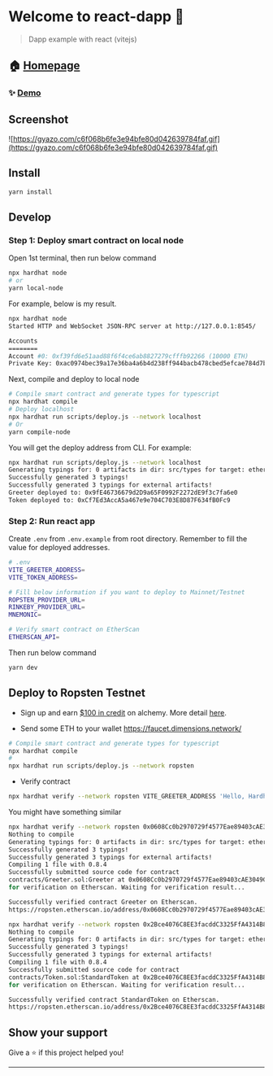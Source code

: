 # Welcome to react-dapp 👋

> Dapp example with react (vitejs)

## 🏠 [Homepage](https://github.com/jellydn/react-dapp)

### ✨ [Demo](https://dapp-demo.productsway.com/)

## Screenshot

![https://gyazo.com/c6f068b6fe3e94bfe80d042639784faf.gif](https://gyazo.com/c6f068b6fe3e94bfe80d042639784faf.gif)

## Install

```sh
yarn install
```

## Develop

### Step 1: Deploy smart contract on local node

Open 1st terminal, then run below command

```sh
npx hardhat node
# or
yarn local-node
```

For example, below is my result.

```sh
npx hardhat node
Started HTTP and WebSocket JSON-RPC server at http://127.0.0.1:8545/

Accounts
========
Account #0: 0xf39fd6e51aad88f6f4ce6ab8827279cfffb92266 (10000 ETH)
Private Key: 0xac0974bec39a17e36ba4a6b4d238ff944bacb478cbed5efcae784d7bf4f2ff80
```

Next, compile and deploy to local node

```sh
# Compile smart contract and generate types for typescript
npx hardhat compile
# Deploy localhost
npx hardhat run scripts/deploy.js --network localhost
# Or
yarn compile-node
```

You will get the deploy address from CLI. For example:

```sh
npx hardhat run scripts/deploy.js --network localhost
Generating typings for: 0 artifacts in dir: src/types for target: ethers-v5
Successfully generated 3 typings!
Successfully generated 3 typings for external artifacts!
Greeter deployed to: 0x9fE46736679d2D9a65F0992F2272dE9f3c7fa6e0
Token deployed to: 0xCf7Ed3AccA5a467e9e704C703E8D87F634fB0Fc9
```

### Step 2: Run react app

Create `.env` from `.env.example` from root directory. Remember to fill the value for deployed addresses.

```sh
# .env
VITE_GREETER_ADDRESS=
VITE_TOKEN_ADDRESS=

# Fill below information if you want to deploy to Mainnet/Testnet
ROPSTEN_PROVIDER_URL=
RINKEBY_PROVIDER_URL=
MNEMONIC=

# Verify smart contract on EtherScan
ETHERSCAN_API=
```

Then run below command

```sh
yarn dev
```

## Deploy to Ropsten Testnet

- Sign up and earn [$100 in credit](https://alchemy.com/?r=9ae3d9f1-56c4-476e-9f7e-23387e0e166a) on alchemy. More detail [here](https://docs.alchemy.com/alchemy/introduction/referral-program).

- Send some ETH to your wallet https://faucet.dimensions.network/

```sh
# Compile smart contract and generate types for typescript
npx hardhat compile
#
npx hardhat run scripts/deploy.js --network ropsten
```

- Verify contract

```sh
npx hardhat verify --network ropsten VITE_GREETER_ADDRESS 'Hello, Hardhat!'
```

You might have something similar

```sh
npx hardhat verify --network ropsten 0x0608Cc0b2970729f4577Eae89403cAE3049C1525  'Hello, Hardhat!'
Nothing to compile
Generating typings for: 0 artifacts in dir: src/types for target: ethers-v5
Successfully generated 3 typings!
Successfully generated 3 typings for external artifacts!
Compiling 1 file with 0.8.4
Successfully submitted source code for contract
contracts/Greeter.sol:Greeter at 0x0608Cc0b2970729f4577Eae89403cAE3049C1525
for verification on Etherscan. Waiting for verification result...

Successfully verified contract Greeter on Etherscan.
https://ropsten.etherscan.io/address/0x0608Cc0b2970729f4577Eae89403cAE3049C1525#code
```

```sh
npx hardhat verify --network ropsten 0x2Bce4076C8EE3facddC3325FfA4314B854d9447b 1000000 'ERC20 Demo Token' 18 'EDT'
Nothing to compile
Generating typings for: 0 artifacts in dir: src/types for target: ethers-v5
Successfully generated 3 typings!
Successfully generated 3 typings for external artifacts!
Compiling 1 file with 0.8.4
Successfully submitted source code for contract
contracts/Token.sol:StandardToken at 0x2Bce4076C8EE3facddC3325FfA4314B854d9447b
for verification on Etherscan. Waiting for verification result...

Successfully verified contract StandardToken on Etherscan.
https://ropsten.etherscan.io/address/0x2Bce4076C8EE3facddC3325FfA4314B854d9447b#code
```

## Show your support

Give a ⭐️ if this project helped you!

---
